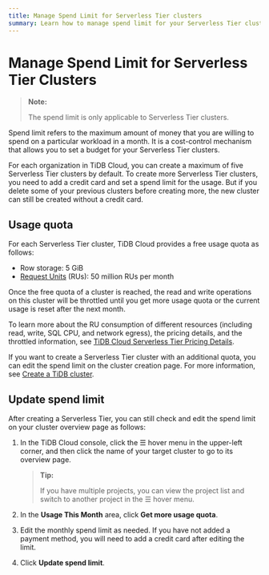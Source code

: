 ```yaml
---
title: Manage Spend Limit for Serverless Tier clusters
summary: Learn how to manage spend limit for your Serverless Tier clusters.
---
```


# Manage Spend Limit for Serverless Tier Clusters

> **Note:**
>
> The spend limit is only applicable to Serverless Tier clusters.

Spend limit refers to the maximum amount of money that you are willing to spend on a particular workload in a month. It is a cost-control mechanism that allows you to set a budget for your Serverless Tier clusters.

For each organization in TiDB Cloud, you can create a maximum of five Serverless Tier clusters by default. To create more Serverless Tier clusters, you need to add a credit card and set a spend limit for the usage. But if you delete some of your previous clusters before creating more, the new cluster can still be created without a credit card.

## Usage quota

For each Serverless Tier cluster, TiDB Cloud provides a free usage quota as follows:

- Row storage: 5 GiB
- [Request Units](/tidb-cloud/tidb-cloud-glossary.md#request-unit) (RUs): 50 million RUs per month

Once the free quota of a cluster is reached, the read and write operations on this cluster will be throttled until you get more usage quota or the current usage is reset after the next month.

To learn more about the RU consumption of different resources (including read, write, SQL CPU, and network egress), the pricing details, and the throttled information, see [TiDB Cloud Serverless Tier Pricing Details](https://www.pingcap.com/tidb-cloud-serverless-pricing-details).

If you want to create a Serverless Tier cluster with an additional quota, you can edit the spend limit on the cluster creation page. For more information, see [Create a TiDB cluster](/tidb-cloud/create-tidb-cluster.md#step-4-create-a-tidb-cluster).

## Update spend limit

After creating a Serverless Tier, you can still check and edit the spend limit on your cluster overview page as follows:

1. In the TiDB Cloud console, click the ☰ hover menu in the upper-left corner, and then click the name of your target cluster to go to its overview page.

    > **Tip:**
    >
    > If you have multiple projects, you can view the project list and switch to another project in the ☰ hover menu.

2. In the **Usage This Month** area, click **Get more usage quota**.
3. Edit the monthly spend limit as needed. If you have not added a payment method, you will need to add a credit card after editing the limit.
4. Click **Update spend limit**.
